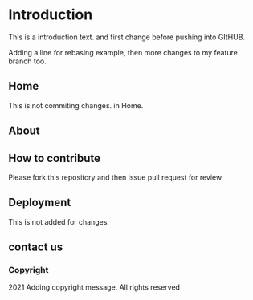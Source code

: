 # Introduction

This is a introduction text. and first change before pushing into GItHUB.

Adding a line for rebasing example, then more changes to my feature branch too.

## Home

This is not commiting changes. in Home.

## About

## How to contribute 

Please fork this repository and then issue pull request for review

## Deployment

This is not added for changes.

## contact us

### Copyright

2021 Adding copyright message. All rights reserved